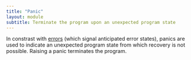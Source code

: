 ```yaml
---
title: "Panic"
layout: module
subtitle: Terminate the program upon an unexpected program state
---
```


In constrast with [errors](../Err) (which signal anticipated error states),
panics are used to indicate an unexpected program state from which recovery is
not possible. Raising a panic terminates the program.
